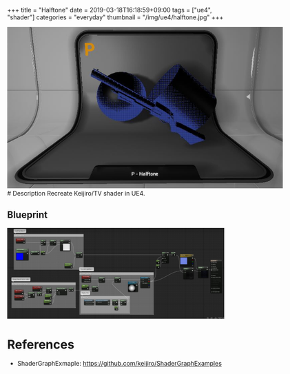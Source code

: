 +++
title = "Halftone"
date = 2019-03-18T16:18:59+09:00
tags = ["ue4", "shader"]
categories = "everyday"
thumbnail = "/img/ue4/halftone.jpg"
+++

<div class="image">
<img src="/img/ue4/halftone.jpg" style="max-width: 640px;">
</div>

<div class="description">
# Description
Recreate Keijiro/TV shader in UE4.

## Blueprint
<img src="/img/ue4/BP_halftone.jpg">

# References
- ShaderGraphExmaple: https://github.com/keijiro/ShaderGraphExamples